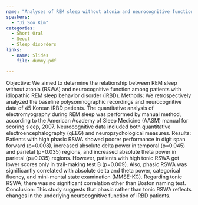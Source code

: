 ```yaml
---
name: "Analyses of REM sleep without atonia and neurocognitive function in REM sleep behavior disorder"
speakers:
  - "Ji Soo Kim"
categories:
  - Short Oral
  - Seoul
  - Sleep disorders
links:
  - name: Slides
    file: dummy.pdf

---
```


Objective: We aimed to determine the relationship between REM sleep without atonia (RSWA) and neurocognitive function among patients with idiopathic REM sleep behavior disorder (iRBD). 
Methods: We retrospectively analyzed the baseline polysomnographic recordings and neurocognitive data of 45 Korean iRBD patients. The quantitative analysis of electromyography during REM sleep was performed by manual method, according to the American Academy of Sleep Medicine (AASM) manual for scoring sleep, 2007. Neurocognitive data included both quantitative electroencephalography (qEEG) and neuropsychological measures. 
Results: Patients with high phasic RSWA showed poorer performance in digit span forward (p=0.008), increased absolute delta power in temporal (p=0.045) and parietal (p=0.035) regions, and increased absolute theta power in parietal (p=0.035) regions. However, patients with high tonic RSWA got lower scores only in trail-making test B (p=0.009). Also, phasic RSWA was significantly correlated with absolute delta and theta power, categorical fluency, and mini-mental state examination (MMSE-KC). Regarding tonic RSWA, there was no significant correlation other than Boston naming test. 
Conclusion: This study suggests that phasic rather than tonic RSWA reflects changes in the underlying neurocognitive function of iRBD patients.
